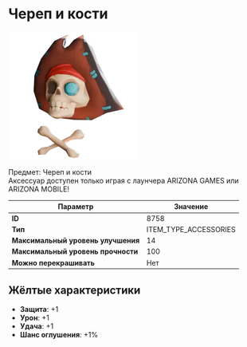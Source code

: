 # Череп и кости

![Item Image](../img/8758.webp?raw=true)

Предмет: Череп и кости<br>Аксессуар доступен только играя с лаунчера ARIZONA GAMES или ARIZONA MOBILE!


| Параметр | Значение |
|----------|----------|
| **ID** | 8758 |
| **Тип** | ITEM_TYPE_ACCESSORIES |
| **Максимальный уровень улучшения** | 14 |
| **Максимальный уровень прочности** | 100 |
| **Можно перекрашивать** | Нет |

## Жёлтые характеристики

- **Защита**: +1
- **Урон**: +1
- **Удача**: +1
- **Шанс оглушения**: +1%

